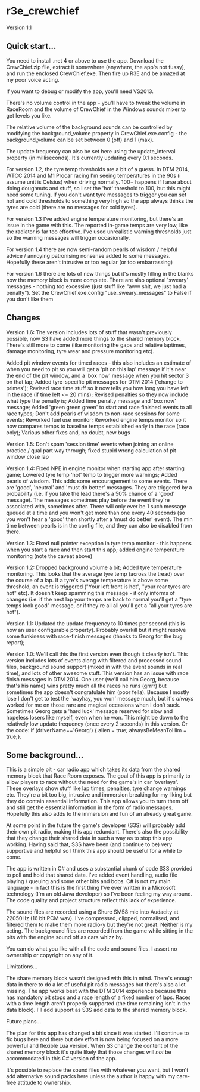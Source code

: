 # r3e_crewchief

Version 1.1



Quick start...
--------------

You need to install .net 4 or above to use the app. Download the CrewChief.zip file, extract it somewhere (anywhere, the app's not fussy), and run the enclosed CrewChief.exe. Then fire up R3E and be amazed at my poor voice acting.

If you want to debug or modify the app, you'll need VS2013.

There's no volume control in the app - you'll have to tweak the volume in RaceRoom and the volume of CrewChief in the Windows sounds mixer to get levels you like.

The relative volume of the background sounds can be controlled by modifying the background_volume property in CrewChief.exe.config - the background_volume can be set between 0 (off) and 1 (max).

The update frequency can also be set here using the update_interval property (in milliseconds). It's currently updating every 0.1 seconds.

For version 1.2, the tyre temp thresholds are a bit of a guess. In DTM 2014, WTCC 2014 and M1 Procar racing I'm seeing temperatures in the 90s (i assume unit is Celsius) when driving normally. 100+ happens if I arse about doing doughnuts and stuff, so I set the 'hot' threshold to 100, but this might need some tuning. If you don't want tyre messages to trigger you can set hot and cold thresholds to something very high so the app always thinks the tyres are cold (there are no messages for cold tyres).

For version 1.3 I've added engine temperature monitoring, but there's an issue in the game with this. The reported in-game temps are very low, like the radiator is far too effective. I've used unrealistic warning thresholds just so the warning messages will trigger occasionally.

For version 1.4 there are now semi-random pearls of wisdom / helpful advice / annoying patronising nonsense added to some messages. Hopefully these aren't intrusive or too regular (or too embarrassing)

For version 1.6 there are lots of new things but it's mostly filling in the blanks now the memory block is more complete. There are also optional 'sweary' messages - nothing too excessive (just stuff like "aww shit, we just had a penalty"). Set the CrewChief.exe.config "use_sweary_messages" to False if you don't like them


Changes
-------
Version 1.6: The version includes lots of stuff that wasn't previously possible, now S3 have added more things to the shared memory block. There's still more to come (like monitoring the gaps and relative laptimes, damage monitoring, tyre wear and pressure monitoring etc).

Added pit window events for timed races - this also includes an estimate of when you need to pit so you will get a 'pit on this lap' message if it's near the end of the pit window, and a 'box now' message when you hit sector 3 on that lap; Added tyre-specific pit messages for DTM 2014 ('change to primes'); Revised race time stuff so it now tells you how long you have left in the race (if time left <= 20 mins); Revised penalties so they now include what type the penalty is; Added time penalty message and 'box now' message; Added 'green green green' to start and race finished events to all race types; Don't add pearls of wisdom to non-race sessions for some events; Reworked fuel use monitor; Reworked engine temps monitor so it now compares temps to baseline temps established early in the race (race only); Various other fixes and, no doubt, new bugs

Version 1.5: Don't spam 'session time' events when joining an online practice / qual part way through; fixed stupid wrong calculation of pit window close lap

Version 1.4: Fixed NPE in engine monitor when starting app after starting game; Lowered tyre temp 'hot' temp to trigger more warnings; Added pearls of wisdom. This adds some encouragement to some events. There are 'good', 'neutral' and 'must do better' messages. They are triggered by a probability (i.e. if you take the lead there's a 50% chance of a 'good' message). The messages sometimes play before the event they're associated with, sometimes after. There will only ever be 1 such message queued at a time and you won't get more than one every 40 seconds (so you won't hear a 'good' then shortly after a 'must do better' event). The min time between pearls is in the config file, and they can also be disabled from there.

Version 1.3: Fixed null pointer exception in tyre temp monitor - this happens when you start a race and then start this app; added engine temperature monitoring (note the caveat above)

Version 1.2: Dropped background volume a bit; Added tyre temperature monitoring. This looks that the average tyre temp (across the tread) over the course of a lap. If a tyre's average temperature is above some threshold, an event is triggered ("Your left front is hot", "your rear tyres are hot" etc). It doesn't keep spamming this message - it only informs of changes (i.e. if the next lap your temps are back to normal you'll get a "tyre temps look good" message, or if they're all all you'll get a "all your tyres are hot").

Version 1.1: Updated the update frequency to 10 times per second (this is now an user configurable property). Probably overkill but it might resolve some funkiness with race-finish messages (thanks to Georg for the bug report); 

Version 1.0: We'll call this the first version even though it clearly isn't. This version includes lots of events along with filtered and processed sound files, background sound support (mixed in with the event sounds in real time), and lots of other awesome stuff. This version has an issue with race finish messages in DTM 2014. One user (we'll call him Georg, because that's his name) wins pretty much all the races he runs (grrrr) but sometimes the app doesn't congratulate him (poor fella). Because I mostly lose I don't get to test the 'wayhay, you won' message much, but it's *always* worked for me on those rare and magical occasions when I don't suck. Sometimes Georg gets a 'hard luck' message reserved for slow and hopeless losers like myself, even when he won. This might be down to the relatively low update frequency (once every 2 seconds) in this version. Or the code: if (driverName=='Georg') { alien = true; alwaysBeMeanToHim = true;}.


Some background...
------------------

This is a simple pit - car radio app which takes its data from the shared memory block that Race Room exposes. The goal of this app is primarily to allow players to race without the need for the game's in car 'overlays'. These overlays show stuff like lap times, penalties, tyre change warnings etc. They're a bit too big, intrusive and immersion breaking for my liking but they do contain essential information. This app allows you to turn them off and still get the essential information in the form of radio messages. Hopefully this also adds to the immersion and fun of an already great game.

At some point in the future the game's developer (S3S) will probably add their own pit radio, making this app redundant. There's also the possibility that they change their shared data in such a way as to stop this app working. Having said that, S3S have been (and continue to be) very supportive and helpful so I think this app should be useful for a while to come.

The app is written in C# and uses a substantial chunk of code S3S provided to poll and hold that shared data. I've added event handling, audio file playing / queuing and some other bits and bobs. C# is not my main language - in fact this is the first thing I've ever written in a Microsoft technology (I'm an old Java developer) so I've been feeling my way around. The code quality and project structure reflect this lack of experience.

The sound files are recorded using a Shure SM58 mic into Audacity at 22050Hz (16 bit PCM wav). I've compressed, clipped, normalised, and filtered them to make them more radio-y but they're not great. Neither is my acting. The background files are recorded from the game while sitting in the pits with the engine sound off as cars whizz by.

You can do what you like with all the code and sound files. I assert no ownership or copyright on any of it.

Limitations...

The share memory block wasn't designed with this in mind. There's enough data in there to do a lot of useful pit radio messages but there's also a lot missing. The app works best with the DTM 2014 experience because this has mandatory pit stops and a race length of a fixed number of laps. Races with a time length aren't properly supported (the time remaining isn't in the data block). I'll add support as S3S add data to the shared memory block.

Future plans...

The plan for this app has changed a bit since it was started. I'll continue to fix bugs here and there but dev effort is now being focused on a more powerful and flexible Lua version. When S3 change the content of the shared memory block it's quite likely that those changes will *not* be accommodated in this C# version of the app.

It's possible to replace the sound files with whatever you want, but I won't add alternative sound packs here unless the author is happy with my care-free attitude to ownership.
